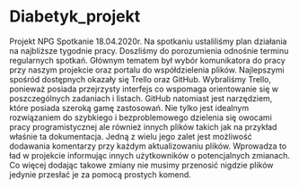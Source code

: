 # Diabetyk_projekt
Projekt NPG
Spotkanie 18.04.2020r.
Na spotkaniu ustaliliśmy plan działania na najbliższe tygodnie pracy. Doszliśmy do porozumienia odnośnie terminu regularnych spotkań. Głównym tematem był wybór komunikatora do pracy przy naszym projekcie oraz portalu do współdzielenia plików.  Najlepszymi spośród dostępnych okazały się Trello oraz GitHub. Wybraliśmy Trello, ponieważ posiada przejrzysty interfejs co wspomaga orientowanie się w poszczególnych zadaniach i listach. GitHub natomiast jest narzędziem, które posiada szeroką gamę zastosowań. Nie tylko jest idealnym rozwiązaniem do szybkiego i bezproblemowego dzielenia się owocami pracy programistycznej ale również innych plików takich jak na przykład właśnie ta dokumentacja. Jedną z wielu jego zalet jest możliwość dodawania komentarzy przy każdym aktualizowaniu plików. Wprowadza to ład w projekcie informując innych użytkowników o potencjalnych zmianach. Co więcej dodając takowe zmiany nie musimy przenosić nigdzie plików jedynie przesłać je za pomocą prostych komend.

